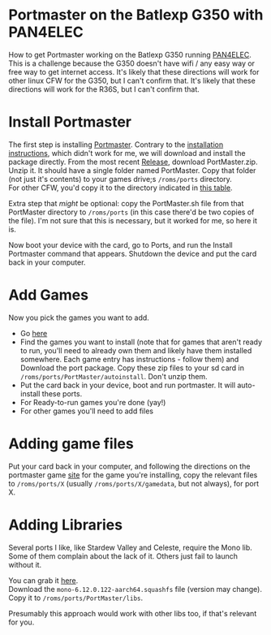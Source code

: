# Portmaster on the Batlexp G350 with PAN4ELEC

How to get Portmaster working on the Batlexp G350 running [PAN4ELEC](https://github.com/Kegg1701/P4ELEC).  
This is a challenge because the G350 doesn't have wifi / any easy way or free way to get internet access.
It's likely that these directions will work for other linux CFW for the G350, but I can't confirm that.
It's likely that these directions will work for the R36S, but I can't confirm that.

# Install Portmaster

The first step is installing [Portmaster](https://portmaster.games).
Contrary to the [installation instructions](https://portmaster.games/installation.html), which didn't work for me,
we will download and install the package directly.
From the most recent [Release](https://github.com/PortsMaster/PortMaster-GUI/releases), download PortMaster.zip.
Unzip it.  It should have a single folder named PortMaster. Copy that folder (not just it's contents) to 
your games drive;s `/roms/ports` directory.  
For other CFW, you'd copy it to the directory indicated in [this table](https://portmaster.games/installation.html).

Extra step that *might* be optional: copy the PortMaster.sh file from that PortMaster directory to `/roms/ports` (in this case there'd be two copies of the file).  I'm not sure that this is necessary, but it worked for me, so here it is.

Now boot your device with the card, go to Ports, and run the Install Portmaster command that appears.  Shutdown the device and put the card back in your computer.

# Add Games

Now you pick the games you want to add.  

* Go [here](https://portmaster.games/games.html)
* Find the games you want to install (note that for games that aren't ready to run, you'll need to already own them and likely have them installed somewhere.  Each game entry has instructions - follow them) and Download the port package.  Copy these zip files to your sd card in `/roms/ports/PortMaster/autoinstall`.  Don't unzip them.
* Put the card back in your device, boot and run portmaster.  It will auto-install these ports.
* For Ready-to-run games you're done (yay!)
* For other games you'll need to add files

# Adding game files

Put your card back in your computer, and following the directions on the portmaster game [site](https://portmaster.games/games.html) for the game you're installing, copy the relevant files to `/roms/ports/X` (usually `/roms/ports/X/gamedata`, but not always), for port X.

# Adding Libraries

Several ports I like, like Stardew Valley and Celeste, require the Mono lib.
Some of them complain about the lack of it.  Others just fail to launch without it.

You can grab it [here](https://github.com/PortsMaster/PortMaster-Hosting/releases).  
Download the `mono-6.12.0.122-aarch64.squashfs` file (version may change).
Copy it to `/roms/ports/PortMaster/libs`.

Presumably this approach would work with other libs too, if that's relevant for you.